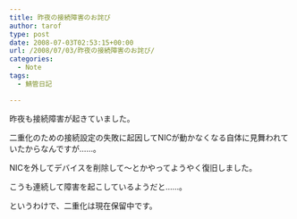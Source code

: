 ```yaml
---
title: 昨夜の接続障害のお詫び
author: tarof
type: post
date: 2008-07-03T02:53:15+00:00
url: /2008/07/03/昨夜の接続障害のお詫び/
categories:
  - Note
tags:
  - 鯖管日記

---
```

昨夜も接続障害が起きていました。

二重化のための接続設定の失敗に起因してNICが動かなくなる自体に見舞われていたからなんですが……。
  
NICを外してデバイスを削除して～とかやってようやく復旧しました。

こうも連続して障害を起こしているようだと……。

というわけで、二重化は現在保留中です。